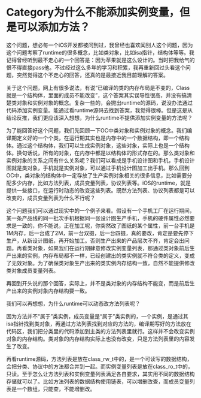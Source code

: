 # Category为什么不能添加实例变量，但是可以添加方法？

这个问题，想必每一个iOS开发都被问到过，我曾经也喜欢闻别人这个问题，因为这个问题考察了runtime的很多概念，比如类对象，比如isa指针，结构体等等。我记得曾经听到最不走心的一个回答是：因为苹果就是这么设计的。当时把我给气的恨不得直接pass他。不过经过这么多年的学习和积累，我再重新回过头看这个问题，突然觉得这个不走心的回答，还真的是最接近我目前理解的答案。

关于这个问题，网上有很多说法，有说“已编译的类的内存布局是不变的，Class就是一个结构体，里面的成员不能改变”，这个答案其实误导性很高，并没有搞清楚类对象和实例对象的概念。复杂一些的，会抛出runtime的源码，说没办法通过代码添加实例变量。能通过看runtime源码去找到答案，我觉得很棒。但是这是从结论反推，我们更应该深入想想，为什么runtime不提供添加实例变量的方法呢？

为了能回答好这个问题，我们先回顾一下OC中类对象和实例对象的概念。我们编译期定义好的一个个类，在运行期其实也是内存中的一个数据结构，即一个结构体。通过这个结构体，我们可以生成实例对象，这些对象，实际上也是一个结构体。换句话说，所有的对象，在内存中都是以结构体的形式存在的。那么类对象和实例对象的关系之间有什么关系呢？我们可以看成是手机设计图和手机，手机设计图就是类对象，手机就是实例对象，可以通过手机设计图加工出手机。那么回到OC中，类对象的结构体中一定存放了生产实例对象相关的很多信息，比如需要分配多少内存，比如方法列表，成员变量列表，协议列表等。iOS的runtime，就是提供一些接口，在运行时动态的改变这些列表。既然方法列表、协议列表都是可以改变的，成员变量列表为什么不行呢？

这个问题我们可以通过现实中的一个例子来看。假设有一个手机工厂在运行期间，某一条产品线的同一批次手机根据同一张设计图生产手机，手机的硬件属性必然要求是一致的，你不能说，正在加工呢，你突然改了图纸的某个属性，前一台手机是1M内存，后一台成了2M，前一台双摄，后一台四摄，真的要改，肯定是要先停下生产，从新设计图纸，再开始加工。否则生产出来的产品层次不齐，肯定会出问题。再看类对象，如果我们在运行期肆意修改实例变量列表，那通过类对象前后生产出来的实例，内存布局都不一样，已经创建出的类实例就不符合类的定义，变成了无效对象。为了确保类对象生产出来的类实例内存结构一致，自然不能提供修改类对象成员变量列表。

再回到开头说的那个回答，实际上，并不是类对象的内存结构不能变，而是前后生产出来的实例对象内存结构要一致。

我们可以再想想，为什么runtime可以动态改方法列表呢？

因为方法并不“属于”类实例，成员变量是“属于”类实例的，一个实例，是通过其isa指针找到类对象，再通过方法列表找到对应的方法的，编译期写好的方法放在代码区，我们把分类里的代码添加到主类的方法列表里就行。这样并不会改变实例对象的内存结构。类对象的内存结构实际上也没有改变，只是方法列表里的内容发生了改变。

再看runtime源码，方法列表是放在class_rw_t中的，是一个可读写的数据结构，会把分类、协议中的方法都合并到一起。而实例变量列表是放在class_ro_t中的，只读。至于怎么让方法列表和实例变量列表满足各自要求，其实用不同的数据结构存储就可以了。比如方法列表的数据结构使用链表，可以增删改查，而成员变量列表是一个数组，只能查，不能增删改。

